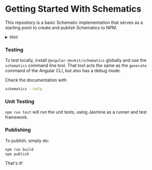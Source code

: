# Getting Started With Schematics

This repository is a basic Schematic implementation that serves as a starting point to create and publish Schematics to NPM.


<details>
<summary>Hint</summary>
<p>
```HTML
  <b>test</b>  
```
</p>
</details>


### Testing

To test locally, install `@angular-devkit/schematics` globally and use the `schematics` command line tool. That tool acts the same as the `generate` command of the Angular CLI, but also has a debug mode.

Check the documentation with
```bash
schematics --help
```

### Unit Testing

`npm run test` will run the unit tests, using Jasmine as a runner and test framework.

### Publishing

To publish, simply do:

```bash
npm run build
npm publish
```

That's it!
 
